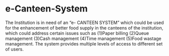# e-Canteen-System
The Institution is in need of an “e- CANTEEN SYSTEM” which could be used for the enhancement of better food supply in the canteens of the institution, which could address certain issues such as (1)Paper billing (2)Queue management (3)Cash management (4)Time management (5)Food wastage management. The system provides multiple levels of access to different set of users.
